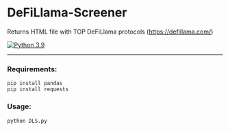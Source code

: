 # DeFiLlama-Screener
Returns HTML file with TOP DeFiLlama protocols (https://defillama.com/)

[![Python 3.9](https://img.shields.io/badge/python-3.9-blue.svg)](https://www.python.org/downloads/release/python-390/)

-------

### Requirements:

```
pip install pandas
pip install requests
```

### Usage:

```
python DLS.py

```
